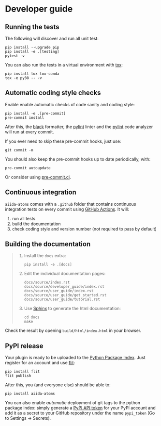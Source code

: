 # Developer guide

## Running the tests

The following will discover and run all unit test:

```
pip install --upgrade pip
pip install -e .[testing]
pytest -v
```

You can also run the tests in a virtual environment with [tox](https://tox.wiki/en/latest/):

```
pip install tox tox-conda
tox -e py38 -- -v
```

## Automatic coding style checks

Enable enable automatic checks of code sanity and coding style:

```
pip install -e .[pre-commit]
pre-commit install
```

After this, the [black](https://black.readthedocs.io) formatter,
the [pylint](https://www.pylint.org/) linter
and the [pylint](https://www.pylint.org/) code analyzer will
run at every commit.

If you ever need to skip these pre-commit hooks, just use:

```
git commit -n
```

You should also keep the pre-commit hooks up to date periodically, with:

```
pre-commit autoupdate
```

Or consider using [pre-commit.ci](https://pre-commit.ci/).

## Continuous integration

`aiida-atoms` comes with a `.github` folder that contains continuous integration tests on every commit using [GitHub Actions](https://github.com/features/actions). It will:

1. run all tests
2. build the documentation
3. check coding style and version number (not required to pass by default)

## Building the documentation

> 1. Install the `docs` extra:
>
>    ```
>    pip install -e .[docs]
>    ```
>
> 2. Edit the individual documentation pages:
>
>    ```
>    docs/source/index.rst
>    docs/source/developer_guide/index.rst
>    docs/source/user_guide/index.rst
>    docs/source/user_guide/get_started.rst
>    docs/source/user_guide/tutorial.rst
>    ```
>
> 3. Use [Sphinx] to generate the html documentation:
>
>    ```
>    cd docs
>    make
>    ```

Check the result by opening `build/html/index.html` in your browser.

## PyPI release

Your plugin is ready to be uploaded to the [Python Package Index](https://pypi.org/).
Just register for an account and use [flit](https://flit.readthedocs.io/en/latest/upload.html):

```
pip install flit
flit publish
```

After this, you (and everyone else) should be able to:

```
pip install aiida-atoms
```

You can also enable *automatic* deployment of git tags to the python package index:
simply generate a [PyPI API token](https://pypi.org/help/#apitoken) for your PyPI account and add it as a secret to your GitHub repository under the name `pypi_token` (Go to Settings -> Secrets).

[readthedocs]: https://readthedocs.org/
[sphinx]: https://www.sphinx-doc.org/en/master/
